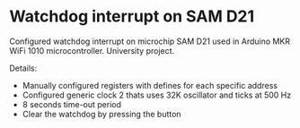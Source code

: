 # Watchdog interrupt on SAM D21

Configured watchdog interrupt on microchip SAM D21 used in Arduino MKR WiFi 1010 microcontroller. University project.

Details:

- Manually configured registers with defines for each specific address 
- Configured generic clock 2 thats uses 32K oscillator and ticks at 500 Hz
- 8 seconds time-out period
- Clear the watchdog by pressing the button 






